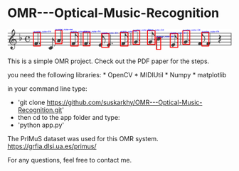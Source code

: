 # OMR---Optical-Music-Recognition

![](app/static/upload_files/img_5.png)

This is a simple OMR project. Check out the PDF paper for the steps.

you need the following libraries:
    * OpenCV
    * MIDIUtil
    * Numpy
    * matplotlib
    
in your command line type:
* 'git clone https://github.com/suskarkhy/OMR---Optical-Music-Recognition.git'
* then cd to the app folder and type:
* 'python app.py'

The PrIMuS dataset was used for this OMR system. https://grfia.dlsi.ua.es/primus/
    
For any questions, feel free to contact me.
